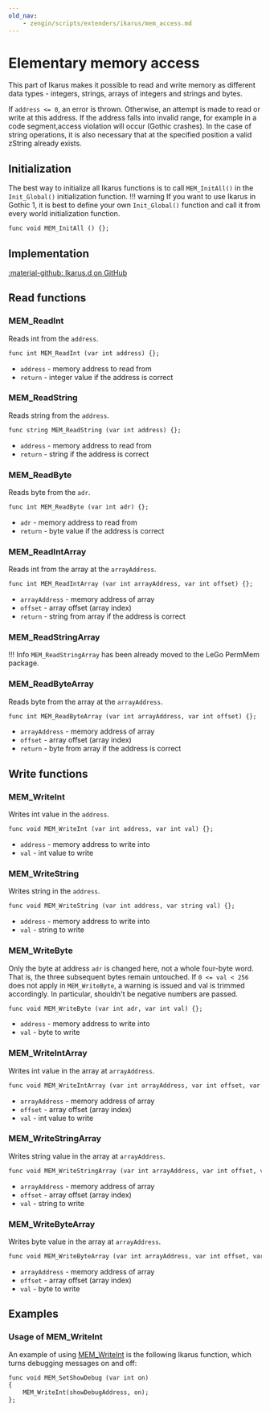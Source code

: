 ```yaml
---
old_nav:
    - zengin/scripts/extenders/ikarus/mem_access.md
---
```

# Elementary memory access
This part of Ikarus makes it possible to read and write memory as different data types - integers, strings, arrays of integers and strings and bytes.

If `address <= 0`, an error is thrown. Otherwise, an attempt is made to read or write at this address.
If the address falls into invalid range, for example in a code segment,access violation will occur (Gothic crashes).
In the case of string operations, it is also necessary that at the specified position a valid zString already exists.

## Initialization
The best way to initialize all Ikarus functions is to call `MEM_InitAll()` in the `Init_Global()` initialization function. 
!!! warning
    If you want to use Ikarus in Gothic 1, it is best to define your own `Init_Global()` function and call it from every world initialization function.

```dae
func void MEM_InitAll () {};
```

## Implementation
[:material-github: Ikarus.d on GitHub](https://github.com/Lehona/Ikarus/blob/master/Ikarus.d)

## Read functions

### MEM_ReadInt
Reads int from the `address`.
```dae
func int MEM_ReadInt (var int address) {};
```

- `address` - memory address to read from
- `return` - integer value if the address is correct

### MEM_ReadString
Reads string from the `address`.
```dae
func string MEM_ReadString (var int address) {};
```

- `address` - memory address to read from
- `return` - string if the address is correct

### MEM_ReadByte
Reads byte from the `adr`.
```dae
func int MEM_ReadByte (var int adr) {};
```

- `adr` - memory address to read from
- `return` - byte value if the address is correct

### MEM_ReadIntArray
Reads int from the array at the `arrayAddress`.
```dae
func int MEM_ReadIntArray (var int arrayAddress, var int offset) {};
```

- `arrayAddress` - memory address of array
- `offset` - array offset (array index)
- `return` - string from array if the address is correct

### MEM_ReadStringArray
!!! Info
    `MEM_ReadStringArray` has been already moved to the LeGo PermMem package.

### MEM_ReadByteArray
Reads byte from the array at the `arrayAddress`.
```dae
func int MEM_ReadByteArray (var int arrayAddress, var int offset) {};
```

- `arrayAddress` - memory address of array
- `offset` - array offset (array index)
- `return` - byte from array if the address is correct

## Write functions

### MEM_WriteInt
Writes int value in the `address`.
```dae
func void MEM_WriteInt (var int address, var int val) {};
```

- `address` - memory address to write into
- `val` - int value to write

### MEM_WriteString
Writes string in the `address`.
```dae
func void MEM_WriteString (var int address, var string val) {};
```

- `address` - memory address to write into
- `val` - string to write

### MEM_WriteByte
Only the byte at address `adr` is changed here, not a whole four-byte word. That is, the three subsequent bytes remain untouched.
If `0 <= val < 256` does not apply in `MEM_WriteByte`, a warning is issued and val is trimmed accordingly. In particular, shouldn't be negative numbers are passed.
```dae
func void MEM_WriteByte (var int adr, var int val) {};
```

- `address` - memory address to write into
- `val` - byte to write

### MEM_WriteIntArray
Writes int value in the array at `arrayAddress`.
```dae
func void MEM_WriteIntArray (var int arrayAddress, var int offset, var int value) {};
```

- `arrayAddress` - memory address of array
- `offset` - array offset (array index)
- `val` - int value to write

### MEM_WriteStringArray
Writes string value in the array at `arrayAddress`.
```dae
func void MEM_WriteStringArray (var int arrayAddress, var int offset, var string value) {};
```

- `arrayAddress` - memory address of array
- `offset` - array offset (array index)
- `val` - string to write

### MEM_WriteByteArray
Writes byte value in the array at `arrayAddress`.
```dae
func void MEM_WriteByteArray (var int arrayAddress, var int offset, var int value) {};
```

- `arrayAddress` - memory address of array
- `offset` - array offset (array index)
- `val` - byte to write

## Examples

### Usage of MEM_WriteInt
An example of using [MEM_WriteInt](#mem_writeint) is the following Ikarus function, which turns debugging messages on and off:
```dae
func void MEM_SetShowDebug (var int on)
{
    MEM_WriteInt(showDebugAddress, on);
};
```


